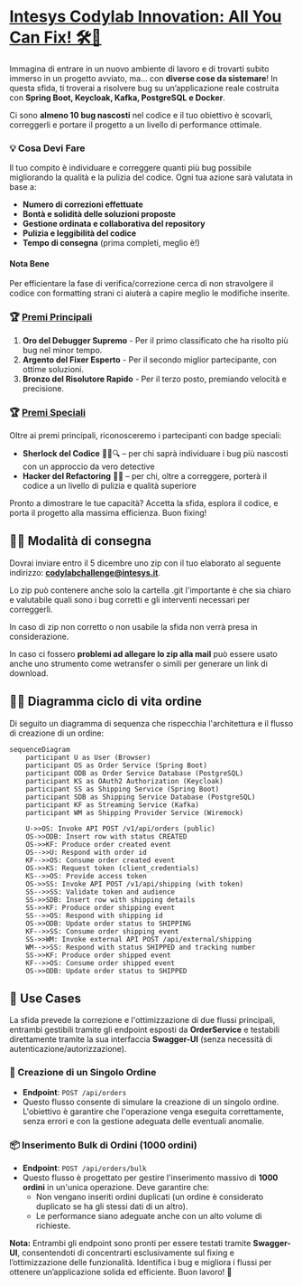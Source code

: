 # [Intesys Codylab Innovation: All You Can Fix! 🛠️🐞](https://www.intesys.it/lavora-con-noi/all-you-can-fix-challenge/)

Immagina di entrare in un nuovo ambiente di lavoro e di trovarti subito immerso in un progetto avviato, ma... con **diverse cose da sistemare**! In questa sfida, ti troverai a risolvere bug su un’applicazione reale costruita con **Spring Boot, Keycloak, Kafka, PostgreSQL e Docker**. 

Ci sono **almeno 10 bug nascosti** nel codice e il tuo obiettivo è scovarli, correggerli e portare il progetto a un livello di performance ottimale.

### 💡 Cosa Devi Fare
Il tuo compito è individuare e correggere quanti più bug possibile migliorando la qualità e la pulizia del codice. Ogni tua azione sarà valutata in base a:
- **Numero di correzioni effettuate**
- **Bontà e solidità delle soluzioni proposte**
- **Gestione ordinata e collaborativa del repository**
- **Pulizia e leggibilità del codice**
- **Tempo di consegna** (prima completi, meglio è!)

#### Nota Bene
Per efficientare la fase di verifica/correzione cerca di non stravolgere il codice con formatting strani ci aiuterà a capire meglio le modifiche inserite.

###  🏆 [Premi Principali](https://www.intesys.it/lavora-con-noi/all-you-can-fix-challenge/)
1. **Oro del Debugger Supremo** - Per il primo classificato che ha risolto più bug nel minor tempo.
2. **Argento del Fixer Esperto** - Per il secondo miglior partecipante, con ottime soluzioni.
3. **Bronzo del Risolutore Rapido** - Per il terzo posto, premiando velocità e precisione.

### 🏆 [Premi Speciali](https://www.intesys.it/lavora-con-noi/all-you-can-fix-challenge/)
Oltre ai premi principali, riconosceremo i partecipanti con badge speciali:
- **Sherlock del Codice** 🕵️‍♂️🔍 – per chi saprà individuare i bug più nascosti con un approccio da vero detective
- **Hacker del Refactoring** 🔧💥 – per chi, oltre a correggere, porterà il codice a un livello di pulizia e qualità superiore

Pronto a dimostrare le tue capacità? Accetta la sfida, esplora il codice, e porta il progetto alla massima efficienza. Buon fixing!


## 💼📆 Modalità di consegna
Dovrai inviare entro il 5 dicembre uno zip con il tuo elaborato al seguente indirizzo: **codylabchallenge@intesys.it**.

Lo zip può contenere anche solo la cartella .git l'importante è che sia chiaro e valutabile quali sono i bug corretti e gli interventi necessari per correggerli.

In caso di zip non corretto o non usabile la sfida non verrà presa in considerazione.

In caso ci fossero **problemi ad allegare lo zip alla mail** può essere usato anche uno strumento come wetransfer o simili per generare un link di download.

## 🎢🛒 Diagramma ciclo di vita ordine

Di seguito un diagramma di sequenza che rispecchia l'architettura e il flusso di creazione di un ordine:

```mermaid
sequenceDiagram
    participant U as User (Browser)
    participant OS as Order Service (Spring Boot)
    participant ODB as Order Service Database (PostgreSQL)
    participant KS as OAuth2 Authorization (Keycloak)
    participant SS as Shipping Service (Spring Boot)
    participant SDB as Shipping Service Database (PostgreSQL)
    participant KF as Streaming Service (Kafka)
    participant WM as Shipping Provider Service (Wiremock)

    U->>OS: Invoke API POST /v1/api/orders (public)
    OS->>ODB: Insert row with status CREATED
    OS->>KF: Produce order created event
    OS-->>U: Respond with order id
    KF-->>OS: Consume order created event
    OS->>KS: Request token (client_credentials)
    KS-->>OS: Provide access token
    OS->>SS: Invoke API POST /v1/api/shipping (with token)
    SS-->>SS: Validate token and audience
    SS->>SDB: Insert row with shipping details
    SS->>KF: Produce order shipping event
    SS-->>OS: Respond with shipping id
    OS->>ODB: Update order status to SHIPPING
    KF-->>SS: Consume order shipping event
    SS->>WM: Invoke external API POST /api/external/shipping
    WM-->>SS: Respond with status SHIPPED and tracking number
    SS->>KF: Produce order shipped event
    KF-->>OS: Consume order shipped event
    OS->>ODB: Update order status to SHIPPED
```
## 🎯 Use Cases

La sfida prevede la correzione e l'ottimizzazione di due flussi principali, entrambi gestibili tramite gli endpoint esposti da **OrderService** e testabili direttamente tramite la sua interfaccia **Swagger-UI** (senza necessità di autenticazione/autorizzazione).

### 🛒 Creazione di un Singolo Ordine
- **Endpoint**: `POST /api/orders`
- Questo flusso consente di simulare la creazione di un singolo ordine. L'obiettivo è garantire che l'operazione venga eseguita correttamente, senza errori e con la gestione adeguata delle eventuali anomalie.

### 📦 Inserimento Bulk di Ordini (1000 ordini)
- **Endpoint**: `POST /api/orders/bulk`
- Questo flusso è progettato per gestire l'inserimento massivo di **1000 ordini** in un'unica operazione. Deve garantire che:
    - Non vengano inseriti ordini duplicati (un ordine è considerato duplicato se ha gli stessi dati di un altro).
    - Le performance siano adeguate anche con un alto volume di richieste.

**Nota:** Entrambi gli endpoint sono pronti per essere testati tramite **Swagger-UI**, consentendoti di concentrarti esclusivamente sul fixing e l’ottimizzazione delle funzionalità. Identifica i bug e migliora i flussi per ottenere un’applicazione solida ed efficiente. Buon lavoro! 🚀

